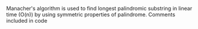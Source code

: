 Manacher's algorithm is used to find longest palindromic substring in linear time (O(n)) by using symmetric properties of palindrome.
Comments included in code
